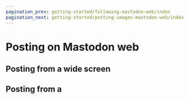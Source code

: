 ```yaml
---
pagination_prev: getting-started/following-mastodon-web/index
pagination_next: getting-started/posting-images-mastodon-web/index
---
```


# Posting on Mastodon web

## Posting from a wide screen

## Posting from a 